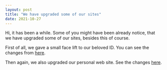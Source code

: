 ```yaml
---
layout: post
title: "We have upgraded some of our sites"
date: 2021-10-27
---
```


Hi, it has been a while. Some of you might have been already notice, that we have upgraded some of our sites, besides this of course. 

First of all, we gave a small face lift to our beloved ID. You can see the changes from [here](https://infected-design.net).

Then again, we also upgraded our personal web site. See the changes [here](http://jussi.jokinen.arkku.net).
